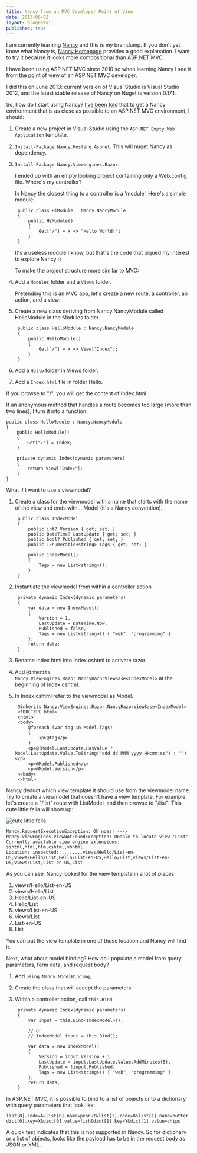 ```yaml
---
title: Nancy from an MVC Developer Point of View
date: 2013-06-02
layout: blogdetail
published: true
---
```


I am currently learning [Nancy](https://github.com/NancyFx/Nancy) and this is my braindump. If you don't yet know what Nancy is, [Nancy Homepage](http://nancyfx.org/) provides a good explanation. I want to try it because it looks more compositional than ASP.NET MVC.

I have been using ASP.NET MVC since 2010 so when learning Nancy I see it from the point of view of an ASP.NET MVC developer.

I did this on June 2013: current version of Visual Studio is Visual Studio 2012, and the latest stable release of Nancy on Nuget is version 0.17.1.

So, how do I start using Nancy? [I've been told](http://jhovgaard.net/from-aspnet-mvc-to-nancy-part-1) that to get a Nancy environment that is as close as possible to an ASP.NET MVC environment, I should:

1. Create a new project in Visual Studio using the `ASP.NET Empty Web Application` template.
2. `Install-Package Nancy.Hosting.Aspnet`. This will nuget Nancy as dependency.
3. `Install-Package Nancy.Viewengines.Razor`.

    I ended up with an empty looking project containing only a Web.config file. Where's my controller?

    In Nancy the closest thing to a controller is a 'module'. Here's a simple module:

        public class HiModule : Nancy.NancyModule
        {
            public HiModule()
            {
                Get["/"] = x => "Hello World!";
            }
        }

    It's a useless module I know, but that's the code that piqued my interest to explore Nancy :)

    To make the project structure more similar to MVC:

4. Add a `Modules` folder and a `Views` folder.

    Pretending this is an MVC app, let's create a new route, a controller, an action, and a view:

5. Create a new class deriving from Nancy.NancyModule called HelloModule in the Modules folder.

        public class HelloModule : Nancy.NancyModule
        {
            public HelloModule()
            {
                Get["/"] = x => View["Index"];
            }
        }

6. Add a `Hello` folder in Views folder.
7. Add a `Index.html` file in folder Hello.

If you browse to "/", you will get the content of Index.html.

If an anonymous method that handles a route becomes too large (more than two lines), I turn it into a function:

    public class HelloModule : Nancy.NancyModule
    {
        public HelloModule()
        {
            Get["/"] = Index;
        }

        private dynamic Index(dynamic parameters)
        {
            return View["Index"];
        }
    }

What if I want to use a viewmodel?

1. Create a class for the viewmodel with a name that starts with the name of the view and ends with ...Model (it's a Nancy convention).

        public class IndexModel
        {
            public int? Version { get; set; }
            public DateTime? LastUpdate { get; set; }
            public bool? Published { get; set; }
            public IEnumerable<string> Tags { get; set; }

            public IndexModel()
            {
                Tags = new List<string>();
            }
        }

2. Instantiate the viewmodel from within a controller action

        private dynamic Index(dynamic parameters)
        {
            var data = new IndexModel()
            {
                Version = 1,
                LastUpdate = DateTime.Now,
                Published = false,
                Tags = new List<string>() { "web", "programming" }
            };
            return data;
        }

3. Rename Index.html into Index.cshtml to activate razor.
4. Add `@inherits Nancy.ViewEngines.Razor.NancyRazorViewBase<IndexModel>` at the beginning of Index.cshtml.
5. In Index.cshtml refer to the viewmodel as Model.

        @inherits Nancy.ViewEngines.Razor.NancyRazorViewBase<IndexModel>
        <!DOCTYPE html>
        <html>
        <body>
            @foreach (var tag in Model.Tags)
            {
                <p>@tag</p>
            }
            <p>@(Model.LastUpdate.HasValue ? Model.LastUpdate.Value.ToString("ddd dd MMM yyyy HH:mm:ss") : "")</p>
            <p>@Model.Published</p>
            <p>@Model.Version</p>
        </body>
        </html>

Nancy deduct which view template it should use from the viewmodel name. Try to create a viewmodel that doesn't have a view template. For example let's create a "/list" route with ListModel, and then browse to "/list". This cute little fella will show up:

![cute little fella](http://i1144.photobucket.com/albums/o484/nnddcc/article/gerbil_zpse3ea4823.png)

    Nancy.RequestExecutionException: Oh noes! ---> Nancy.ViewEngines.ViewNotFoundException: Unable to locate view 'List'
    Currently available view engine extensions: sshtml,html,htm,cshtml,vbhtml
    Locations inspected: ,,,,,,,,views/Hello/List-en-US,views/Hello/List,Hello/List-en-US,Hello/List,views/List-en-US,views/List,List-en-US,List

As you can see, Nancy looked for the view template in a lot of places:

1. views/Hello/List-en-US
2. views/Hello/List
3. Hello/List-en-US
4. Hello/List
5. views/List-en-US
6. views/List
7. List-en-US
8. List

You can put the view template in one of those location and Nancy will find it.

Next, what about model binding? How do I populate a model from query parameters, form data, and request body?

1. Add `using Nancy.ModelBinding;`
2. Create the class that will accept the parameters.
3. Within a controller action, call `this.Bind`

        private dynamic Index(dynamic parameters)
        {
            var input = this.Bind<IndexModel>();

            // or
            // IndexModel input = this.Bind();

            var data = new IndexModel()
            {
                Version = input.Version + 1,
                LastUpdate = input.LastUpdate.Value.AddMinutes(5),
                Published = !input.Published,
                Tags = new List<string>() { "web", "programming" }
            };
            return data;
        }

In ASP.NET MVC, it is possible to bind to a list of objects or to a dictionary with query parameters that look like:

    list[0].code=A&list[0].name=peanut&list[1].code=B&list[1].name=butter
    dict[0].key=X&dict[0].value=fish&dict[1].key=Y&dict[1].value=chips

A quick test indicates that this is not supported in Nancy. So for dictionary or a list of objects, looks like the payload has to be in the request body as JSON or XML.
